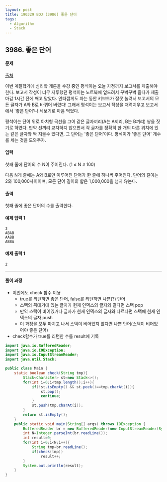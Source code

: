 ```yaml
---
layout: post
title: 190329 BOJ (3986) 좋은 단어
tags:
  - Algorithm
  - Stack
---
```


## 3986. 좋은 단어

#### 문제

[출처](https://www.acmicpc.net/problem/3986)

이번 계절학기에 심리학 개론을 수강 중인 평석이는 오늘 자정까지 보고서를 제출해야 한다. 보고서 작성이 너무 지루했던 평석이는 노트북에 엎드려서 꾸벅꾸벅 졸다가 제출 마감 1시간 전에 깨고 말았다. 안타깝게도 자는 동안 키보드가 잘못 눌려서 보고서의 모든 글자가 A와 B로 바뀌어 버렸다! 그래서 평석이는 보고서 작성을 때려치우고 보고서에서 '좋은 단어'나 세보기로 마음 먹었다.

평석이는 단어 위로 아치형 곡선을 그어 같은 글자끼리(A는 A끼리, B는 B끼리) 쌍을 짓기로 하였다. 만약 선끼리 교차하지 않으면서 각 글자를 정확히 한 개의 다른 위치에 있는 같은 글자와 짝 지을수 있다면, 그 단어는 '좋은 단어'이다. 평석이가 '좋은 단어' 개수를 세는 것을 도와주자.

#### 입력

첫째 줄에 단어의 수 N이 주어진다. (1 ≤ N ≤ 100)

다음 N개 줄에는 A와 B로만 이루어진 단어가 한 줄에 하나씩 주어진다. 단어의 길이는 2와 100,000사이이며, 모든 단어 길이의 합은 1,000,000을 넘지 않는다.

#### 출력

첫째 줄에 좋은 단어의 수를 출력한다.

#### 예제 입력 1

```
3
ABAB
AABB
ABBA
```

#### 예제 출력 1

```
2
```

----

#### 풀이 과정

- 이번에도 check 함수 이용
  - true를 리턴하면 좋은 단어, false를 리턴하면 나쁜(?) 단어
  - 스택의 꼭대기에 있는 글자가 현재 인덱스의 글자와 같다면 스택 pop
  - 만약 스택이 비어있거나 글자가 현재 인덱스의 글자와 다르다면 스택에 현재 인덱스의 글자 push
  - 이 과정을 모두 마치고 나서 스택이 비어있지 않다면 나쁜 단어(스택이 비어있어야 좋은 단어)
- check함수가 true를 리턴한 수를 result에 기록

```java
import java.io.BufferedReader;
import java.io.IOException;
import java.io.InputStreamReader;
import java.util.Stack;

public class Main {
    static boolean check(String tmp){
        Stack<Character> st=new Stack<>();
        for(int i=0;i<tmp.length();i++){
            if(!st.isEmpty() && st.peek()==tmp.charAt(i)){
                st.pop();
                continue;
            }
            st.push(tmp.charAt(i));
        }
        return st.isEmpty();
    }
    public static void main(String[] args) throws IOException {
        BufferedReader br = new BufferedReader(new InputStreamReader(System.in));
        int N=Integer.parseInt(br.readLine());
        int result=0;
        for(int i=0;i<N;i++){
            String tmp=br.readLine();
            if(check(tmp))
                result++;
        }
        System.out.println(result);
    }
}
```

